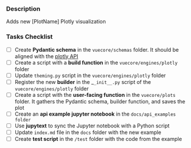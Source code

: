 ### Description
Adds new [PlotName] Plotly visualization

### Tasks Checklist
- [ ] Create **Pydantic schema** in the `vuecore/schemas` folder. It should be aligned with the [plotly API](https://plotly.com/python-api-reference/index.html)
- [ ]  Create a script with a **build function** in the `vuecore/engines/plotly` folder
- [ ] Update `theming.py` script in the `vuecore/engines/plotly` folder
- [ ] Register the new **builder** in the _`_init__.py` script of the `vuecore/engines/plotly` folder
- [ ] Create a script with the **user-facing function** in the `vuecore/plots` folder. It gathers the Pydantic schema, builder function, and saves the plot
- [ ] Create an **api example jupyter notebook** in the `docs/api_examples folder`
- [ ] Use **jupytext** to sync the Jupyter notebook with a Python script
- [ ] Update `index.md` file in the `docs` folder with the new example
- [ ] Create **test script** in the `/test` folder with the code from the example
